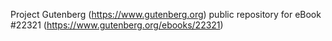 Project Gutenberg (https://www.gutenberg.org) public repository for eBook #22321 (https://www.gutenberg.org/ebooks/22321)
